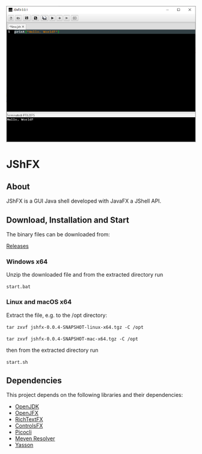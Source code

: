 ![Screen](dev.jshfx.parent/src/site/resources/images/screen.png)
# JShFX
## About
JShFX is a GUI Java shell developed with JavaFX a JShell API. 

## Download, Installation and Start
The binary files can be downloaded from:

[Releases](https://github.com/appsofteng/jshfx/releases)

### Windows x64
Unzip the downloaded file and from the extracted directory run 

`start.bat` 


### Linux and macOS x64
Extract the file, e.g. to the /opt directory:

`tar zxvf jshfx-0.0.4-SNAPSHOT-linux-x64.tgz -C /opt` 

`tar zxvf jshfx-0.0.4-SNAPSHOT-mac-x64.tgz -C /opt` 

then from the extracted directory run

`start.sh`

## Dependencies
This project depends on the following libraries and their dependencies:

- [OpenJDK](https://jdk.java.net)
- [OpenJFX](https://openjfx.io)
- [RichTextFX](https://github.com/FXMisc/RichTextFX)
- [ControlsFX](https://github.com/controlsfx/controlsfx)
- [Picocli](https://picocli.info)
- [Meven Resolver](https://maven.apache.org/resolver)
- [Yasson](https://github.com/eclipse-ee4j/yasson)
